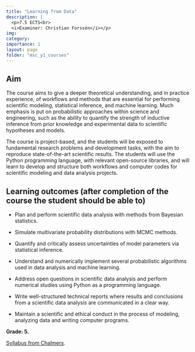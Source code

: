```yaml
---
title: "Learning from Data"
description: |
  <p>7.5 ECTS<br>
  <i>Examiner: Christian Forssén</i></p>
img:
category:
importance: 1
layout: page
folder: "msc_y1_courses"
---
```


## Aim

The course aims to give a deeper theoretical understanding, and in practice experience, of workflows and methods that are essential for performing scientific modeling, statistical inference, and machine learning. Much emphasis is put on probabilistic approaches within science and engineering, such as the ability to quantify the strength of inductive inference from prior knowledge and experimental data to scientific hypotheses and models.

The course is project-based, and the students will be exposed to fundamental research problems and development tasks, with the aim to reproduce state-of-the-art scientific results. The students will use the Python programming language, with relevant open-source libraries, and will learn to develop and structure both workflows and computer codes for scientific modeling and data analysis projects.

## Learning outcomes (after completion of the course the student should be able to)

- Plan and perform scientific data analysis with methods from Bayesian statistics.

- Simulate multivariate probability distributions with MCMC methods.

- Quantify and critically assess uncertainties of model parameters via statistical inference.

- Understand and numerically implement several probabilistic algorithms used in data analysis and machine learning.

- Address open questions in scientific data analysis and perform numerical studies using Python as a programming language.

- Write well-structured technical reports where results and conclusions from a scientific data analysis are communicated in a clear way.

- Maintain a scientific and ethical conduct in the process of modeling, analyzing data and writing computer programs.

**Grade: 5.**

[Syllabus from Chalmers](https://www.chalmers.se/en/education/your-studies/find-course-and-programme-syllabi/course-syllabus/TIF285/?acYear=2024%2F2025).
